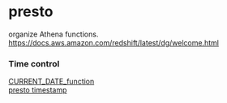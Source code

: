 # presto
organize Athena functions.<br>
https://docs.aws.amazon.com/redshift/latest/dg/welcome.html


### Time control
[CURRENT_DATE_function](https://docs.aws.amazon.com/redshift/latest/dg/Date_functions_header.html)<br>
[presto timestamp](https://prestodb.io/docs/current/functions/datetime.html)<br>

```sql



```

